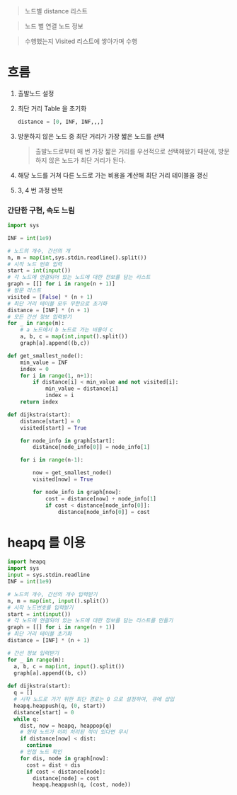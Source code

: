 

> 노드별 distance 리스트

> 노드 별 연결 노드 정보

> 수행했는지 Visited 리스트에 쌓아가며 수행

# 흐름

1. 출발노드 설정

2. 최단 거리 Table 을 초기화

   ```python
   distance = [0, INF, INF,,,]
   ```

3. 방문하지 않은 노드 중 최단 거리가 가장 짧은 노드를 선택

   > 출발노드로부터 매 번 가장 짧은 거리를 우선적으로 선택해왔기 때문에, 방문하지 않은 노드가 최단 거리가 된다.

4. 해당 노드를 거쳐 다른 노드로 가는 비용을 계산해 최단 거리 테이블을 갱신

5. 3, 4 번 과정 반복



### 간단한 구현, 속도 느림

```python
import sys

INF = int(1e9)

# 노드의 개수, 간선의 개
n, m = map(int,sys.stdin.readline().split())
# 시작 노드 번호 입력
start = int(input())
# 각 노드에 연결되어 있는 노드에 대한 전보를 담는 리스트
graph = [[] for i in range(n + 1)]
# 방문 리스트
visited = [False] * (n + 1)
# 최단 거리 테이블 모두 무한으로 초기화
distance = [INF] * (n + 1)
# 모든 간선 정보 입력받기
for _ in range(m):
    # a 노드에서 b 노드로 가는 비용이 c
    a, b, c = map(int,input().split())
    graph[a].append((b,c))

def get_smallest_node():
    min_value = INF
    index = 0
    for i in range(1, n+1):
        if distance[i] < min_value and not visited[i]:
            min_value = distance[i]
            index = i
    return index

def dijkstra(start):
    distance[start] = 0
    visited[start] = True

    for node_info in graph[start]:
        distance[node_info[0]] = node_info[1]

    for i in range(n-1):

        now = get_smallest_node()
        visited[now] = True

        for node_info in graph[now]:
            cost = distance[now] + node_info[1]
            if cost < distance[node_info[0]]:
                distance[node_info[0]] = cost
```



# heapq 를 이용

```python
import heapq
import sys
input = sys.stdin.readline
INF = int(1e9)

# 노드의 개수, 간선의 개수 입력받기
n, m = map(int, input().split())
# 시작 노드번호를 입력받기
start = int(input())
# 각 노드에 연결되어 있는 노드에 대한 정보를 담는 리스트를 만들기
graph = [[] for i in range(n + 1)]
# 최단 거리 테이블 초기화
distance = [INF] * (n + 1)

# 간선 정보 입력받기
for _ in range(m):
  a, b, c = map(int, input().split())
  graph[a].append((b, c))
  
def dijkstra(start):
  q = []
  # 시작 노드로 가기 위한 최단 경로는 0 으로 설정하여, 큐에 삽입
  heapq.heappush(q, (0, start))
  distance[start] = 0
  while q:
    dist, now = heapq, heappop(q)
    # 현재 노드가 이미 처리된 적이 있다면 무시
    if distance[now] < dist:
      continue
    # 인접 노드 확인
    for dis, node in graph[now]:
      cost = dist + dis
      if cost < distance[node]:
        distance[node] = cost
        heapq.heappush(q, (cost, node))
```

